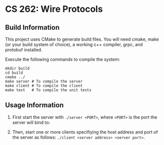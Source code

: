 # CS 262: Wire Protocols

## Build Information

This project uses CMake to generate build files. You will need cmake, make (or your build system of choice), a working c++ compiler, grpc, and protobuf installed.

Execute the following commands to compile the system:

```
mkdir build
cd build
cmake ../
make server # To compile the server
make client # To compile the client
make test   # To compile the unit tests
```

## Usage Information

1. First start the server with `./server <PORT>`, where `<PORT>` is the port the server will bind to:

2. Then, start one or more clients specifiying the host address and port of the server as follows: `./client <server address> <server port>`.
